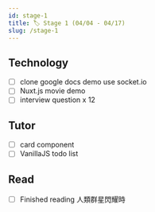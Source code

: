 ```yaml
---
id: stage-1
title: 🏷️ Stage 1 (04/04 - 04/17)
slug: /stage-1
---
```


## Technology

- [ ] clone google docs demo use socket.io
- [ ] Nuxt.js movie demo
- [ ] interview question x 12

## Tutor

- [ ] card component
- [ ] VanillaJS todo list

## Read

- [ ] Finished reading 人類群星閃耀時

